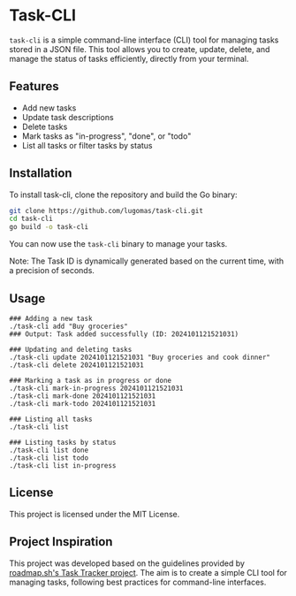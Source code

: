 # Task-CLI

`task-cli` is a simple command-line interface (CLI) tool for managing tasks stored in a JSON file. 
This tool allows you to create, update, delete, and manage the status of tasks efficiently, directly from your terminal.

## Features
- Add new tasks
- Update task descriptions
- Delete tasks
- Mark tasks as "in-progress", "done", or "todo"
- List all tasks or filter tasks by status

## Installation
To install task-cli, clone the repository and build the Go binary:

```bash
git clone https://github.com/lugomas/task-cli.git
cd task-cli
go build -o task-cli
```
You can now use the `task-cli` binary to manage your tasks.

Note: The Task ID is dynamically generated based on the current time, with a precision of seconds.

## Usage
```
### Adding a new task
./task-cli add "Buy groceries"
### Output: Task added successfully (ID: 2024101121521031)

### Updating and deleting tasks
./task-cli update 2024101121521031 "Buy groceries and cook dinner"
./task-cli delete 2024101121521031

### Marking a task as in progress or done
./task-cli mark-in-progress 2024101121521031
./task-cli mark-done 2024101121521031
./task-cli mark-todo 2024101121521031

### Listing all tasks
./task-cli list

### Listing tasks by status
./task-cli list done
./task-cli list todo
./task-cli list in-progress
```

## License
This project is licensed under the MIT License.

## Project Inspiration
This project was developed based on the guidelines provided by [roadmap.sh's Task Tracker project](https://roadmap.sh/projects/task-tracker). 
The aim is to create a simple CLI tool for managing tasks, following best practices for command-line interfaces.